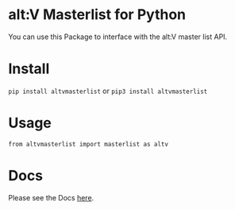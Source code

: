# alt:V Masterlist for Python

You can use this Package to interface with the alt:V master list API.

# Install 

```pip install altvmasterlist``` or ```pip3 install altvmasterlist```

# Usage

```
from altvmasterlist import masterlist as altv
```

# Docs

Please see the Docs [here](https://nickwasused.github.io/altv-python-masterlist/).
  